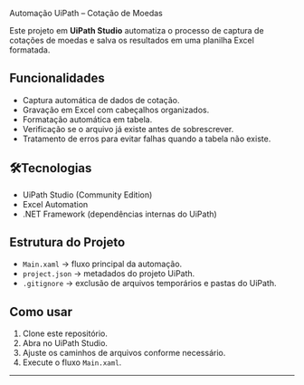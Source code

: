 Automação UiPath – Cotação de Moedas

Este projeto em **UiPath Studio** automatiza o processo de captura de cotações de moedas e salva os resultados em uma planilha Excel formatada.

##  Funcionalidades
- Captura automática de dados de cotação.
- Gravação em Excel com cabeçalhos organizados.
- Formatação automática em tabela.
- Verificação se o arquivo já existe antes de sobrescrever.
- Tratamento de erros para evitar falhas quando a tabela não existe.

## 🛠️Tecnologias
- UiPath Studio (Community Edition)
- Excel Automation
- .NET Framework (dependências internas do UiPath)

##  Estrutura do Projeto
- `Main.xaml` → fluxo principal da automação.
- `project.json` → metadados do projeto UiPath.
- `.gitignore` → exclusão de arquivos temporários e pastas do UiPath.

##  Como usar
1. Clone este repositório.
2. Abra no UiPath Studio.
3. Ajuste os caminhos de arquivos conforme necessário.
4. Execute o fluxo `Main.xaml`.

---
